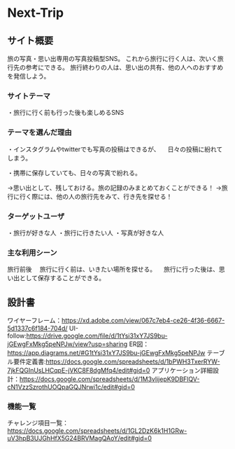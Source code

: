 # Next-Trip

## サイト概要
旅の写真・思い出専用の写真投稿型SNS。
これから旅行に行く人は、次いく旅行先の参考にできる。
旅行終わりの人は、思い出の共有、他の人へのおすすめを発信しよう。

### サイトテーマ
・旅行に行く前も行った後も楽しめるSNS


### テーマを選んだ理由
・インスタグラムやtwitterでも写真の投稿はできるが、
　日々の投稿に紛れてしまう。

・携帯に保存していても、日々の写真で紛れる。

→思い出として、残しておける。旅の記録のみまとめておくことができる！
→旅行に行く際には、他の人の旅行先をみて、行き先を探せる！


### ターゲットユーザ
・旅行が好きな人
・旅行に行きたい人
・写真が好きな人


### 主な利用シーン
旅行前後
　旅行に行く前は、いきたい場所を探せる。
　旅行に行った後は、思い出として保存することができる。

## 設計書
ワイヤーフレーム：https://xd.adobe.com/view/067c7eb4-ce26-4f36-6667-5d1337c6f184-704d/
UI-follow:https://drive.google.com/file/d/1tYsi31xY7JS9bu-jGEwgFxMkg5peNPJw/view?usp=sharing
ER図：https://app.diagrams.net/#G1tYsi31xY7JS9bu-jGEwgFxMkg5peNPJw
テーブル要件定義書:https://docs.google.com/spreadsheets/d/1bPWH3TxerRYW-7jkFQGInUsLHCqpE-jVKC8F8dgMfq4/edit#gid=0
アプリケーション詳細設計：https://docs.google.com/spreadsheets/d/1M3vlijepK9DBFlQV-cN1VzzSzrothUOQpaGQJNrwi1c/edit#gid=0

### 機能一覧
チャレンジ項目一覧：https://docs.google.com/spreadsheets/d/1GL2DzK6k1H1GRw-uV3hpB3UJGhHfX5G24BRVMagQAoY/edit#gid=0